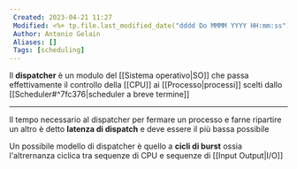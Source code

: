 ```yaml
---
 Created: 2023-04-21 11:27
 Modified: <%+ tp.file.last_modified_date("dddd Do MMMM YYYY HH:mm:ss") %>
 Author: Antonio Gelain
 Aliases: []
 Tags: [scheduling]
---
```


Il **dispatcher** è un modulo del [[Sistema operativo|SO]] che passa effettivamente il controllo della [[CPU]] ai [[Processo|processi]] scelti dallo [[Scheduler#^7fc376|scheduler a breve termine]]

---

Il tempo necessario al dispatcher per fermare un processo e farne ripartire un altro è detto **latenza di dispatch** e deve essere il più bassa possibile

Un possibile modello di dispatcher è quello a **cicli di burst** ossia l'altrernanza ciclica tra sequenze di CPU e sequenze di [[Input Output|I/O]]